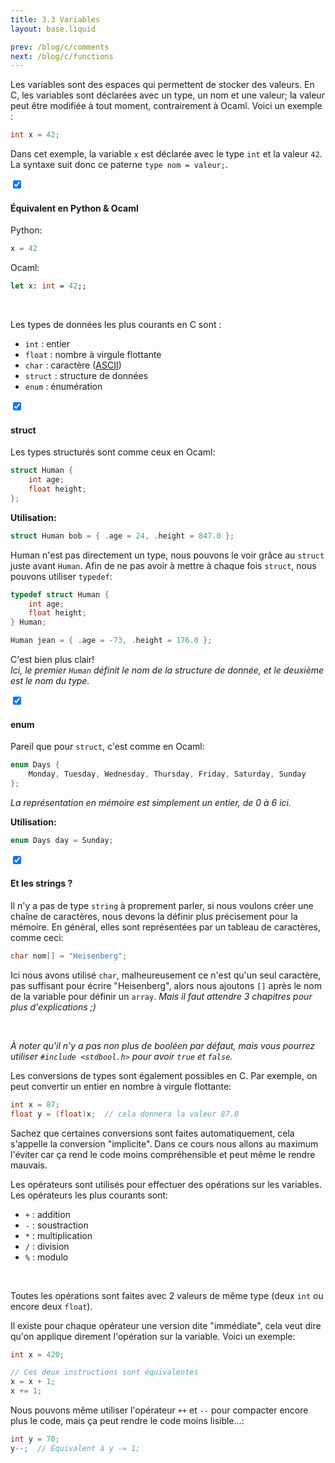 ```yaml
---
title: 3.3 Variables
layout: base.liquid

prev: /blog/c/comments
next: /blog/c/functions
---
```


Les variables sont des espaces qui permettent de stocker des valeurs. En C, les variables sont déclarées avec un type, un nom et une valeur; la valeur peut être modifiée à tout moment, contrairement à Ocaml. Voici un exemple :
```c
int x = 42;
```
Dans cet exemple, la variable `x` est déclarée avec le type `int` et la valeur `42`. La syntaxe suit donc ce paterne `type nom = valeur;`. <br>

<section class="accordion" optional>
    <input type="checkbox" checked>
    <h4>Équivalent en Python & Ocaml<i></i></h4>
<article>

Python:
```py
x = 42
```

Ocaml:
```ml
let x: int = 42;;
```
</article>
</section>

<br>

Les types de données les plus courants en C sont :
- `int` : entier
- `float` : nombre à virgule flottante
- `char` : caractère ([ASCII](https://fr.wikipedia.org/wiki/American_Standard_Code_for_Information_Interchange))
- `struct` : structure de données
- `enum` : énumération

<section class="accordion">
    <input type="checkbox" checked>
    <h4>struct<i></i></h4>
<article>

Les types structurés sont comme ceux en Ocaml:
```c
struct Human {
    int age;
    float height;
};
```
**Utilisation:**
```c
struct Human bob = { .age = 24, .height = 847.0 };
```

Human n'est pas directement un type, nous pouvons le voir grâce au `struct` juste avant `Human`. Afin de ne pas avoir à mettre à chaque fois `struct`, nous pouvons utiliser `typedef`:
```c
typedef struct Human {
    int age;
    float height;
} Human;

Human jean = { .age = -73, .height = 176.0 };
```
C'est bien plus clair! <br>
*Ici, le premier `Human` définit le nom de la structure de donnée, et le deuxième est le nom du type.*
</article>
</section>

<section class="accordion">
    <input type="checkbox" checked>
    <h4>enum<i></i></h4>
<article>

Pareil que pour `struct`, c'est comme en Ocaml:
```c
enum Days {
    Monday, Tuesday, Wednesday, Thursday, Friday, Saturday, Sunday
};
```
*La représentation en mémoire est simplement un entier, de 0 à 6 ici.*

**Utilisation:**
```c
enum Days day = Sunday;
```
</article>
</section>

<section class="accordion" optional>
    <input type="checkbox" checked>
    <h4>Et les strings ?<i></i></h4>
<article>

Il n'y a pas de type `string` à proprement parler, si nous voulons créer une chaîne de caractères, nous devons la définir plus précisement pour la mémoire. En général, elles sont représentées par un tableau de caractères, comme ceci:
```c
char nom[] = "Heisenberg";
```
Ici nous avons utilisé `char`, malheureusement ce n'est qu'un seul caractère, pas suffisant pour écrire "Heisenberg", alors nous ajoutons `[]` après le nom de la variable pour définir un `array`. *Mais il faut attendre 3 chapitres pour plus d'explications ;)*
</article>
</section>
<br>

*À noter qu'il n'y a pas non plus de booléen par défaut, mais vous pourrez utiliser `#include <stdbool.h>` pour avoir `true` et `false`.*
<br>

Les conversions de types sont également possibles en C. Par exemple, on peut convertir un entier en nombre à virgule flottante:
```c
int x = 87;
float y = (float)x;  // cela donnera la valeur 87.0
```
<!-- Et non 5.0 ptdr -->
Sachez que certaines conversions sont faites automatiquement, cela s'appelle la conversion "implicite". Dans ce cours nous allons au maximum l'éviter car ça rend le code moins compréhensible et peut même le rendre mauvais.
<br>

Les opérateurs sont utilisés pour effectuer des opérations sur les variables. Les opérateurs les plus courants sont:
- `+` : addition
- `-` : soustraction
- `*` : multiplication
- `/` : division
- `%` : modulo
<br>

Toutes les opérations sont faites avec 2 valeurs de même type (deux `int` ou encore deux `float`).
<br>

Il existe pour chaque opérateur une version dite "immédiate", cela veut dire qu'on applique direment l'opération sur la variable. Voici un exemple:
```c
int x = 420;

// Ces deux instructions sont équivalentes
x = x + 1;
x += 1;
```
Nous pouvons même utiliser l'opérateur `++` et `--` pour compacter encore plus le code, mais ça peut rendre le code moins lisible...:
```c
int y = 70;
y--;  // Équivalent à y -= 1;
```
